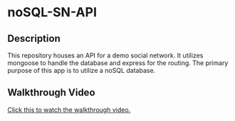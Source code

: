 # noSQL-SN-API

## Description
This repository houses an API for a demo social network. It utilizes mongoose to handle the database and express for the routing. The primary purpose of this app is to utilize a noSQL database. 
## Walkthrough Video
[Click this to watch the walkthrough video.](https://drive.google.com/file/d/10rbCezptHpvYyf9vDmdRU6F59-G-cKTJ/view?usp=sharing)
